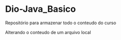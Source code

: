 # Dio-Java_Basico
Repositório para armazenar todo o conteudo do curso

Alterando o conteudo de um arquivo local 

